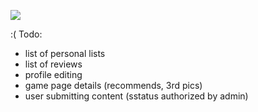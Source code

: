 ![](https://media.tenor.com/egGE5xRqgtsAAAAd/ononoki-yotsugi.gif)

:(
Todo: 
+ list of personal lists
+ list of reviews
+ profile editing
+ game page details (recommends, 3rd pics)
+ user submitting content (sstatus authorized by admin)
